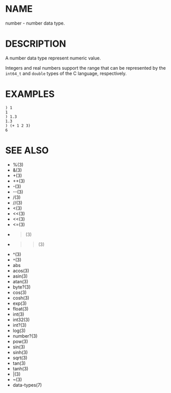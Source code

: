 # NAME
number - number data type.

# DESCRIPTION
A number data type represent numeric value.

Integers and real numbers support the range that can be represented by the `int64_t` and `double` types of the C language, respectively.

# EXAMPLES

    ) 1
    1
    ) 1.3
    1.3
    ) (+ 1 2 3)
    6

# SEE ALSO
- %(3)
- &(3)
- +(3)
- ++(3)
- -(3)
- --(3)
- /(3)
- //(3)
- <(3)
- <<(3)
- <<(3)
- <=(3)
- >(3)
- >>(3)
- ^(3)
- `*`(3)
- abs
- acos(3)
- asin(3)
- atan(3)
- byte?(3)
- cos(3)
- cosh(3)
- exp(3)
- float(3)
- int(3)
- int32(3)
- int?(3)
- log(3)
- number?(3)
- pow(3)
- sin(3)
- sinh(3)
- sqrt(3)
- tan(3)
- tanh(3)
- |(3)
- ~(3)
- data-types(7)
